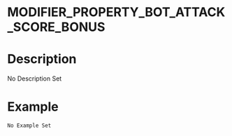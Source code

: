 # MODIFIER_PROPERTY_BOT_ATTACK_SCORE_BONUS
# Description
No Description Set
# Example
```No Example Set```